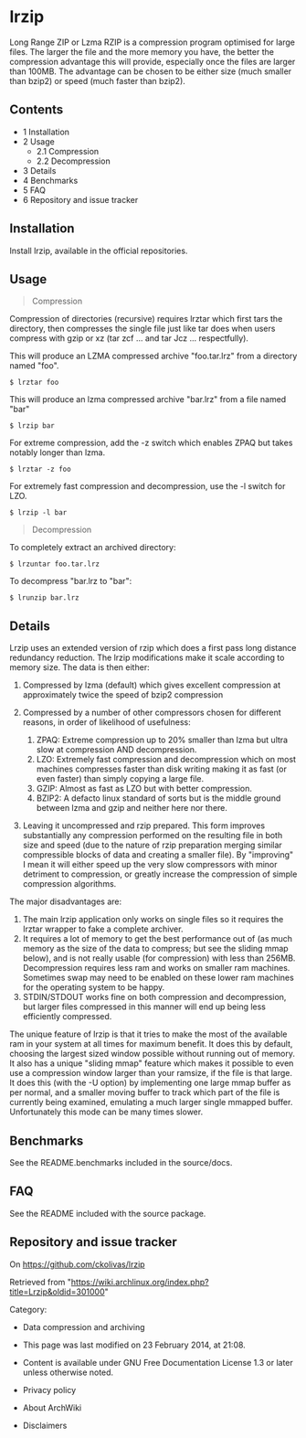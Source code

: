 lrzip
=====

Long Range ZIP or Lzma RZIP is a compression program optimised for large
files. The larger the file and the more memory you have, the better the
compression advantage this will provide, especially once the files are
larger than 100MB. The advantage can be chosen to be either size (much
smaller than bzip2) or speed (much faster than bzip2).

Contents
--------

-   1 Installation
-   2 Usage
    -   2.1 Compression
    -   2.2 Decompression
-   3 Details
-   4 Benchmarks
-   5 FAQ
-   6 Repository and issue tracker

Installation
------------

Install lrzip, available in the official repositories.

Usage
-----

> Compression

Compression of directories (recursive) requires lrztar which first tars
the directory, then compresses the single file just like tar does when
users compress with gzip or xz (tar zcf ... and tar Jcz ...
respectfully).

This will produce an LZMA compressed archive "foo.tar.lrz" from a
directory named "foo".

    $ lrztar foo

This will produce an lzma compressed archive "bar.lrz" from a file named
"bar"

    $ lrzip bar

For extreme compression, add the -z switch which enables ZPAQ but takes
notably longer than lzma.

    $ lrztar -z foo

For extremely fast compression and decompression, use the -l switch for
LZO.

    $ lrzip -l bar

> Decompression

To completely extract an archived directory:

    $ lrzuntar foo.tar.lrz

To decompress "bar.lrz to "bar":

    $ lrunzip bar.lrz

Details
-------

Lrzip uses an extended version of rzip which does a first pass long
distance redundancy reduction. The lrzip modifications make it scale
according to memory size. The data is then either:

1.  Compressed by lzma (default) which gives excellent compression at
    approximately twice the speed of bzip2 compression
2.  Compressed by a number of other compressors chosen for different
    reasons, in order of likelihood of usefulness:
    1.  ZPAQ: Extreme compression up to 20% smaller than lzma but ultra
        slow at compression AND decompression.
    2.  LZO: Extremely fast compression and decompression which on most
        machines compresses faster than disk writing making it as fast
        (or even faster) than simply copying a large file.
    3.  GZIP: Almost as fast as LZO but with better compression.
    4.  BZIP2: A defacto linux standard of sorts but is the middle
        ground between lzma and gzip and neither here nor there.

3.  Leaving it uncompressed and rzip prepared. This form improves
    substantially any compression performed on the resulting file in
    both size and speed (due to the nature of rzip preparation merging
    similar compressible blocks of data and creating a smaller file). By
    "improving" I mean it will either speed up the very slow compressors
    with minor detriment to compression, or greatly increase the
    compression of simple compression algorithms.

The major disadvantages are:

1.  The main lrzip application only works on single files so it requires
    the lrztar wrapper to fake a complete archiver.
2.  It requires a lot of memory to get the best performance out of (as
    much memory as the size of the data to compress; but see the sliding
    mmap below), and is not really usable (for compression) with less
    than 256MB. Decompression requires less ram and works on smaller ram
    machines. Sometimes swap may need to be enabled on these lower ram
    machines for the operating system to be happy.
3.  STDIN/STDOUT works fine on both compression and decompression, but
    larger files compressed in this manner will end up being less
    efficiently compressed.

The unique feature of lrzip is that it tries to make the most of the
available ram in your system at all times for maximum benefit. It does
this by default, choosing the largest sized window possible without
running out of memory. It also has a unique "sliding mmap" feature which
makes it possible to even use a compression window larger than your
ramsize, if the file is that large. It does this (with the -U option) by
implementing one large mmap buffer as per normal, and a smaller moving
buffer to track which part of the file is currently being examined,
emulating a much larger single mmapped buffer. Unfortunately this mode
can be many times slower.

Benchmarks
----------

See the README.benchmarks included in the source/docs.

FAQ
---

See the README included with the source package.

Repository and issue tracker
----------------------------

On https://github.com/ckolivas/lrzip

Retrieved from
"https://wiki.archlinux.org/index.php?title=Lrzip&oldid=301000"

Category:

-   Data compression and archiving

-   This page was last modified on 23 February 2014, at 21:08.
-   Content is available under GNU Free Documentation License 1.3 or
    later unless otherwise noted.
-   Privacy policy
-   About ArchWiki
-   Disclaimers
